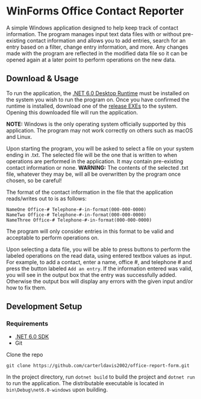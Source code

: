 # WinForms Office Contact Reporter
A simple Windows application designed to help keep track of contact information. The program manages input text data files with or without pre-existing contact
information and allows you to add entries, search for an entry based on a filter, change entry information, and more. Any changes made with the program are reflected in
the modified data file so it can be opened again at a later point to perform operations on the new data.

## Download & Usage
To run the application, the [.NET 6.0 Desktop Runtime](https://dotnet.microsoft.com/en-us/download/dotnet/6.0/runtime) must be installed on the system you wish to run the program on. 
Once you have confirmed the runtime is installed, download one of the [release EXEs](https://github.com/carterldavis2002/office-report-form/releases) to the system. 
Opening this downloaded file will run the application.

**NOTE:** Windows is the only operating system officially supported by this application. The program may not work correctly on others such as macOS and Linux.

Upon starting the program, you will be asked to select a file on your system ending in .txt. The selected file will be the one that is written to when operations are
performed in the application. It may contain pre-existing contact information or none. **WARNING:** The contents of the selected .txt file, whatever they may be, will all be
overwritten by the program once chosen, so be careful!

The format of the contact information in the file that the application reads/writes out to is as follows:
```
NameOne Office-# Telephone-#-in-format(000-000-0000)
NameTwo Office-# Telephone-#-in-format(000-000-0000)
NameThree Office-# Telephone-#-in-format(000-000-0000)
```
The program will only consider entries in this format to be valid and acceptable to perform operations on.

Upon selecting a data file, you will be able to press buttons to perform the labeled operations on the read data, using entered textbox values as input. For example,
to add a contact, enter a name, office #, and telephone # and press the button labeled ``Add an entry``. If the information entered was valid, you will see in the
output box that the entry was successfully added. Otherwise the output box will display any errors with the given input and/or how to fix them.

## Development Setup
### Requirements
- [.NET 6.0 SDK](https://dotnet.microsoft.com/en-us/download)
- Git

Clone the repo
```
git clone https://github.com/carterldavis2002/office-report-form.git
```
In the project directory, run ``dotnet build`` to build the project and ``dotnet run`` to run the application. The distributable executable is located in 
``bin\Debug\net6.0-windows`` upon building.
